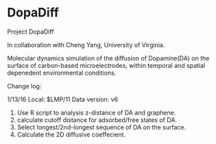 # DopaDiff
Project DopaDiff

In collaboration with Cheng Yang, University of Virginia.

Molecular dynamics simulation of the diffusion of Dopamine(DA) on the surface of carbon-based microelectrodes, within temporal and spatial depenedent environmental conditions.

Change log:

1/13/16
Local: $LMP/11
Data version: v6
1. Use R script to analysis z-distance of DA and graphene.
2. calculate cutoff distance for adsorbed/free states of DA.
3. Select longest/2nd-longest sequence of DA on the surface.
4. Calculate the 2D diffusive coeffecient.
